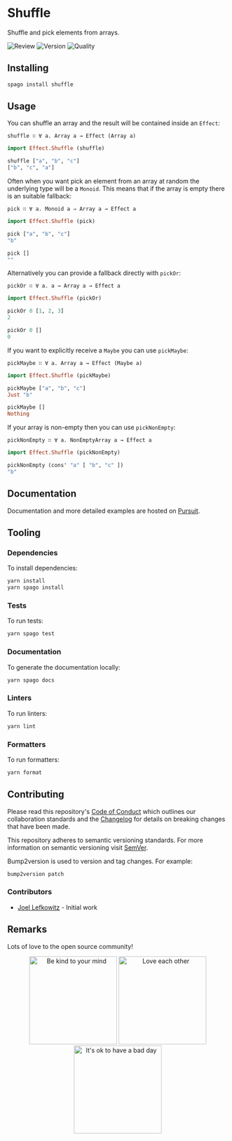 # Shuffle

Shuffle and pick elements from arrays.

![Review](https://img.shields.io/github/actions/workflow/status/JoelLefkowitz/shuffle/review.yml)
![Version](https://pursuit.purescript.org/packages/purescript-shuffle/badge)
![Quality](https://img.shields.io/codacy/grade/01012f44da174bdbac24204f1ff7b096)

## Installing

```bash
spago install shuffle
```

## Usage

You can shuffle an array and the result will be contained inside an `Effect`:

`shuffle ∷ ∀ a. Array a → Effect (Array a)`

```purs
import Effect.Shuffle (shuffle)

shuffle ["a", "b", "c"]
["b", "c", "a"]
```

Often when you want pick an element from an array at random the underlying type will be a `Monoid`. This means that if the array is empty there is an suitable fallback:

`pick ∷ ∀ a. Monoid a ⇒ Array a → Effect a`

```purs
import Effect.Shuffle (pick)

pick ["a", "b", "c"]
"b"
```

```purs
pick []
""
```

Alternatively you can provide a fallback directly with `pickOr`:

`pickOr ∷ ∀ a. a → Array a → Effect a`

```purs
import Effect.Shuffle (pickOr)

pickOr 0 [1, 2, 3]
2
```

```purs
pickOr 0 []
0
```

If you want to explicitly receive a `Maybe` you can use `pickMaybe`:

`pickMaybe ∷ ∀ a. Array a → Effect (Maybe a)`

```purs
import Effect.Shuffle (pickMaybe)

pickMaybe ["a", "b", "c"]
Just "b"
```

```purs
pickMaybe []
Nothing
```

If your array is non-empty then you can use `pickNonEmpty`:

`pickNonEmpty ∷ ∀ a. NonEmptyArray a → Effect a`

```purs
import Effect.Shuffle (pickNonEmpty)

pickNonEmpty (cons' "a" [ "b", "c" ])
"b"
```

## Documentation

Documentation and more detailed examples are hosted on [Pursuit](https://pursuit.purescript.org/packages/purescript-shuffle).

## Tooling

### Dependencies

To install dependencies:

```bash
yarn install
yarn spago install
```

### Tests

To run tests:

```bash
yarn spago test
```

### Documentation

To generate the documentation locally:

```bash
yarn spago docs
```

### Linters

To run linters:

```bash
yarn lint
```

### Formatters

To run formatters:

```bash
yarn format
```

## Contributing

Please read this repository's [Code of Conduct](CODE_OF_CONDUCT.md) which outlines our collaboration standards and the [Changelog](CHANGELOG.md) for details on breaking changes that have been made.

This repository adheres to semantic versioning standards. For more information on semantic versioning visit [SemVer](https://semver.org).

Bump2version is used to version and tag changes. For example:

```bash
bump2version patch
```

### Contributors

- [Joel Lefkowitz](https://github.com/joellefkowitz) - Initial work

## Remarks

Lots of love to the open source community!

<div align='center'>
    <img width=200 height=200 src='https://media.giphy.com/media/osAcIGTSyeovPq6Xph/giphy.gif' alt='Be kind to your mind' />
    <img width=200 height=200 src='https://media.giphy.com/media/KEAAbQ5clGWJwuJuZB/giphy.gif' alt='Love each other' />
    <img width=200 height=200 src='https://media.giphy.com/media/WRWykrFkxJA6JJuTvc/giphy.gif' alt="It's ok to have a bad day" />
</div>
